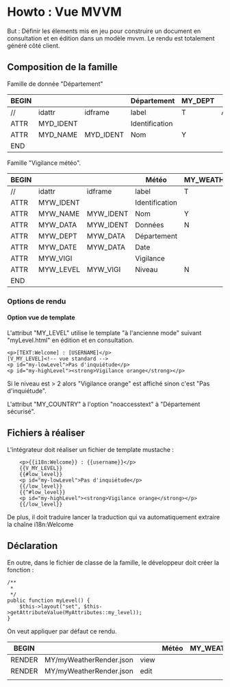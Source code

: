 # Howto : Vue MVVM

But : Définir les élements mis en jeu pour construire un document en
consultation et en édition dans un modèle mvvm. Le rendu est totalement généré
côté client.

## Composition de la famille 

Famille de donnée "Département"


| BEGIN |           |           |  Département   | MY_DEPT |     |       |     |     |      |
| ----- | --------- | --------- | -------------- | ------- | --- | ----- | --- | --- | ---- |
| //    | idattr    | idframe   | label          | T       | A   | type  | ord | vis | need |
| ATTR  | MYD_IDENT |           | Identification |         |     | frame | 10  | W   | N    |
| ATTR  | MYD_NAME  | MYD_IDENT | Nom            | Y       |     | text  | 20  | W   | Y    |
| END   |           |           |                |         |     |       |     |     |      |

Famille "Vigilance météo".


| BEGIN |           |           |     Météo      | MY_WEATHER |     |                  |     |     |      |
| ----- | --------- | --------- | -------------- | ---------- | --- | ---------------- | --- | --- | ---- |
| //    | idattr    | idframe   | label          | T          | A   | type             | ord | vis | need |
| ATTR  | MYW_IDENT |           | Identification |            |     | frame            | 10  | W   | N    |
| ATTR  | MYW_NAME  | MYW_IDENT | Nom            | Y          |     | text             | 20  | W   | Y    |
| ATTR  | MYW_DATA  | MYW_IDENT | Données        | N          |     | array            | 30  | W   | N    |
| ATTR  | MYW_DEPT  | MYW_DATA  | Département    |            |     | docid("MY_DEPT") | 40  | W   |      |
| ATTR  | MYW_DATE  | MYW_DATA  | Date           |            |     | date             | 50  | W   |      |
| ATTR  | MYW_VIGI  |           | Vigilance      |            |     | frame            | 10  | W   | N    |
| ATTR  | MYW_LEVEL | MYW_VIGI  | Niveau         | N          |     | int              | 20  | W   | Y    |
| END   |           |           |                |            |     |                  |     |     |      |

### Options de rendu

#### Option vue de template

L'attribut "MY_LEVEL" utilise le template "à l'ancienne mode" suivant
"myLevel.html" en édition et en consultation.

    <p>[TEXT:Welcome] : [USERNAME]</p>
    [V_MY_LEVEL]<!-- vue standard -->
    <p id="my-lowLevel">Pas d'inquiétude</p>
    <p id="my-highLevel"><strong>Vigilance orange</strong></p>


Si le niveau est > 2 alors "Vigilance orange" est affiché sinon c'est "Pas
d'inquiétude".

L'attribut "MY_COUNTRY" à l'option "noaccesstext" à "Département sécurisé".

## Fichiers à réaliser

L'intégrateur doit réaliser un fichier de template mustache :

```
    <p>{{i18n:Welcome}} : {{username}}</p>
    {{V_MY_LEVEL}}
    {{#low_level}}
    <p id="my-lowLevel">Pas d'inquiétude</p>
    {{/low_level}}
    {{^#low_level}}
    <p id="my-highLevel"><strong>Vigilance orange</strong></p>
    {{/low_level}}
```

De plus, il doit traduire lancer la traduction qui va automatiquement extraire la chaîne i18n:Welcome

## Déclaration

En outre, dans le fichier de classe de la famille, le développeur doit créer la fonction :

    /**
     * 
     */
    public function myLevel() {
        $this->layout("set", $this->getAttributeValue(MyAttributes::my_level));
    }


On veut appliquer par défaut ce rendu.


| BEGIN  |                         |      | Météo | MY_WEATHER |
| ------ | ----------------------- | ---- | ----- | ---------- |
| RENDER | MY/myWeatherRender.json | view |       |            |
| RENDER | MY/myWeatherRender.json | edit |       |            |
|        |                         |      |       |            |